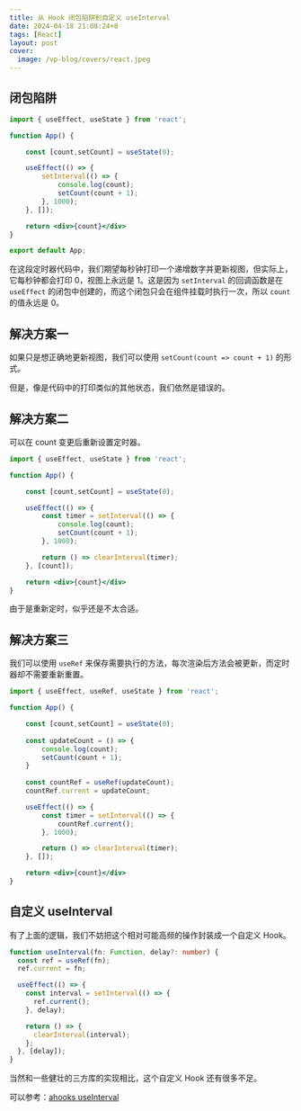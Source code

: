 ```yaml
---
title: 从 Hook 闭包陷阱到自定义 useInterval
date: 2024-04-18 21:08:24+8
tags: [React]
layout: post
cover:
  image: /vp-blog/covers/react.jpeg
---
```



## 闭包陷阱

```jsx
import { useEffect, useState } from 'react';

function App() {

    const [count,setCount] = useState(0);

    useEffect(() => {
        setInterval(() => {
            console.log(count);
            setCount(count + 1);
        }, 1000);
    }, []);

    return <div>{count}</div>
}

export default App;
```

在这段定时器代码中，我们期望每秒钟打印一个递增数字并更新视图，但实际上，它每秒钟都会打印 0，视图上永远是 1。这是因为 `setInterval` 的回调函数是在 `useEffect` 的闭包中创建的，而这个闭包只会在组件挂载时执行一次，所以 `count` 的值永远是 0。


## 解决方案一

如果只是想正确地更新视图，我们可以使用 `setCount(count => count + 1)` 的形式。

但是，像是代码中的打印类似的其他状态，我们依然是错误的。


## 解决方案二

可以在 count 变更后重新设置定时器。

```jsx
import { useEffect, useState } from 'react';

function App() {

    const [count,setCount] = useState(0);

    useEffect(() => {
        const timer = setInterval(() => {
            console.log(count);
            setCount(count + 1);
        }, 1000);

        return () => clearInterval(timer);
    }, [count]);

    return <div>{count}</div>
}
```

由于是重新定时，似乎还是不太合适。


## 解决方案三

我们可以使用 `useRef` 来保存需要执行的方法，每次渲染后方法会被更新，而定时器却不需要重新重置。

```jsx
import { useEffect, useRef, useState } from 'react';

function App() {

    const [count,setCount] = useState(0);
    
    const updateCount = () => {
        console.log(count);
        setCount(count + 1);
    }
    
    const countRef = useRef(updateCount);
    countRef.current = updateCount;

    useEffect(() => {
        const timer = setInterval(() => {
            countRef.current();
        }, 1000);

        return () => clearInterval(timer);
    }, []);

    return <div>{count}</div>
}
```


## 自定义 useInterval

有了上面的逻辑，我们不妨把这个相对可能高频的操作封装成一个自定义 Hook。

```ts
function useInterval(fn: Function, delay?: number) {
  const ref = useRef(fn);
  ref.current = fn;

  useEffect(() => {
    const interval = setInterval(() => {
      ref.current();
    }, delay);

    return () => {
      clearInterval(interval);
    };
  }, [delay]);
}
```

当然和一些健壮的三方库的实现相比，这个自定义 Hook 还有很多不足。

可以参考：[ahooks useInterval](https://github.com/alibaba/hooks/blob/master/packages/hooks/src/useInterval/index.ts)
